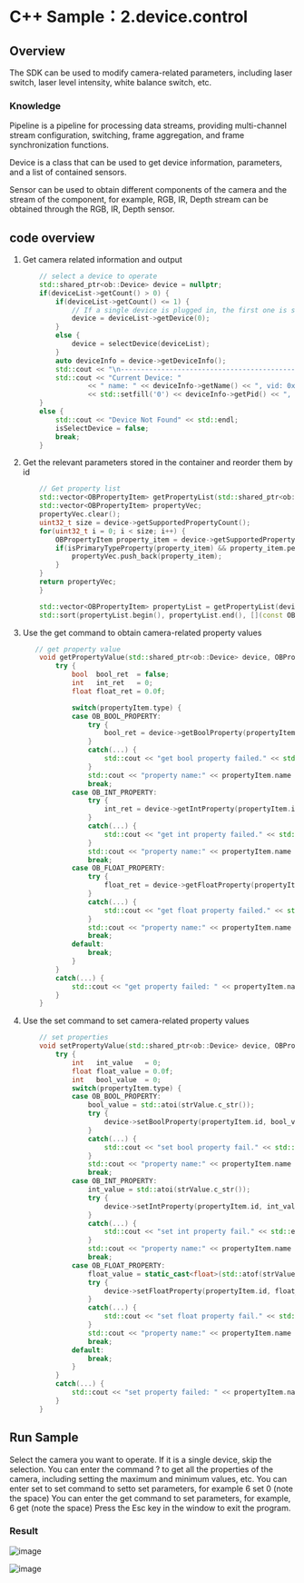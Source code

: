 # C++ Sample：2.device.control

## Overview

The SDK can be used to modify camera-related parameters, including laser switch, laser level intensity, white balance switch, etc.

### Knowledge

Pipeline is a pipeline for processing data streams, providing multi-channel stream configuration, switching, frame aggregation, and frame synchronization functions.

Device is a class that can be used to get device information, parameters, and a list of contained sensors.

Sensor can be used to obtain different components of the camera and the stream of the component, for example, RGB, IR, Depth stream can be obtained through the RGB, IR, Depth sensor.

## code overview

1. Get camera related information and output

    ```cpp
        // select a device to operate
        std::shared_ptr<ob::Device> device = nullptr;
        if(deviceList->getCount() > 0) {
            if(deviceList->getCount() <= 1) {
                // If a single device is plugged in, the first one is selected by default
                device = deviceList->getDevice(0);
            }
            else {
                device = selectDevice(deviceList);
            }
            auto deviceInfo = device->getDeviceInfo();
            std::cout << "\n------------------------------------------------------------------------\n";
            std::cout << "Current Device: "
                    << " name: " << deviceInfo->getName() << ", vid: 0x" << std::hex << deviceInfo->getVid() << ", pid: 0x" << std::setw(4)
                    << std::setfill('0') << deviceInfo->getPid() << ", uid: 0x" << deviceInfo->getUid() << std::dec << std::endl;
        }
        else {
            std::cout << "Device Not Found" << std::endl;
            isSelectDevice = false;
            break;
        }
    ```

2. Get the relevant parameters stored in the container and reorder them by id

    ```cpp
        // Get property list
        std::vector<OBPropertyItem> getPropertyList(std::shared_ptr<ob::Device> device) {
        std::vector<OBPropertyItem> propertyVec;
        propertyVec.clear();
        uint32_t size = device->getSupportedPropertyCount();
        for(uint32_t i = 0; i < size; i++) {
            OBPropertyItem property_item = device->getSupportedProperty(i);
            if(isPrimaryTypeProperty(property_item) && property_item.permission != OB_PERMISSION_DENY) {
                propertyVec.push_back(property_item);
            }
        }
        return propertyVec;
        }
    ```

    ```cpp
        std::vector<OBPropertyItem> propertyList = getPropertyList(device);
        std::sort(propertyList.begin(), propertyList.end(), [](const OBPropertyItem &a, const OBPropertyItem &b) { return a.id < b.id; });
    ```

3. Use the get command to obtain camera-related property values

    ```cpp
       // get property value
        void getPropertyValue(std::shared_ptr<ob::Device> device, OBPropertyItem propertyItem) {
            try {
                bool  bool_ret  = false;
                int   int_ret   = 0;
                float float_ret = 0.0f;

                switch(propertyItem.type) {
                case OB_BOOL_PROPERTY:
                    try {
                        bool_ret = device->getBoolProperty(propertyItem.id);
                    }
                    catch(...) {
                        std::cout << "get bool property failed." << std::endl;
                    }
                    std::cout << "property name:" << propertyItem.name << ",get bool value:" << bool_ret << std::endl;
                    break;
                case OB_INT_PROPERTY:
                    try {
                        int_ret = device->getIntProperty(propertyItem.id);
                    }
                    catch(...) {
                        std::cout << "get int property failed." << std::endl;
                    }
                    std::cout << "property name:" << propertyItem.name << ",get int value:" << int_ret << std::endl;
                    break;
                case OB_FLOAT_PROPERTY:
                    try {
                        float_ret = device->getFloatProperty(propertyItem.id);
                    }
                    catch(...) {
                        std::cout << "get float property failed." << std::endl;
                    }
                    std::cout << "property name:" << propertyItem.name << ",get float value:" << float_ret << std::endl;
                    break;
                default:
                    break;
                }
            }
            catch(...) {
                std::cout << "get property failed: " << propertyItem.name << std::endl;
            }
        }
    ```

4. Use the set command to set camera-related property values

    ```cpp
        // set properties
        void setPropertyValue(std::shared_ptr<ob::Device> device, OBPropertyItem propertyItem, std::string strValue) {
            try {
                int   int_value   = 0;
                float float_value = 0.0f;
                int   bool_value  = 0;
                switch(propertyItem.type) {
                case OB_BOOL_PROPERTY:
                    bool_value = std::atoi(strValue.c_str());
                    try {
                        device->setBoolProperty(propertyItem.id, bool_value);
                    }
                    catch(...) {
                        std::cout << "set bool property fail." << std::endl;
                    }
                    std::cout << "property name:" << propertyItem.name << ",set bool value:" << bool_value << std::endl;
                    break;
                case OB_INT_PROPERTY:
                    int_value = std::atoi(strValue.c_str());
                    try {
                        device->setIntProperty(propertyItem.id, int_value);
                    }
                    catch(...) {
                        std::cout << "set int property fail." << std::endl;
                    }
                    std::cout << "property name:" << propertyItem.name << ",set int value:" << int_value << std::endl;
                    break;
                case OB_FLOAT_PROPERTY:
                    float_value = static_cast<float>(std::atof(strValue.c_str())) ;
                    try {
                        device->setFloatProperty(propertyItem.id, float_value);
                    }
                    catch(...) {
                        std::cout << "set float property fail." << std::endl;
                    }
                    std::cout << "property name:" << propertyItem.name << ",set float value:" << float_value << std::endl;
                    break;
                default:
                    break;
                }
            }
            catch(...) {
                std::cout << "set property failed: " << propertyItem.name << std::endl;
            }
        }
    ```

## Run Sample

Select the camera you want to operate. If it is a single device, skip the selection.
You can enter the command ? to get all the properties of the camera, including setting the maximum and minimum values, etc.
You can enter set to set command to setto set parameters, for example 6 set 0 (note the space)
You can enter the get command to set parameters, for example, 6 get (note the space)
Press the Esc key in the window to exit the program.

### Result

![image](../../docs/resource/control1.jpg)

![image](../../docs/resource/control2.jpg)
